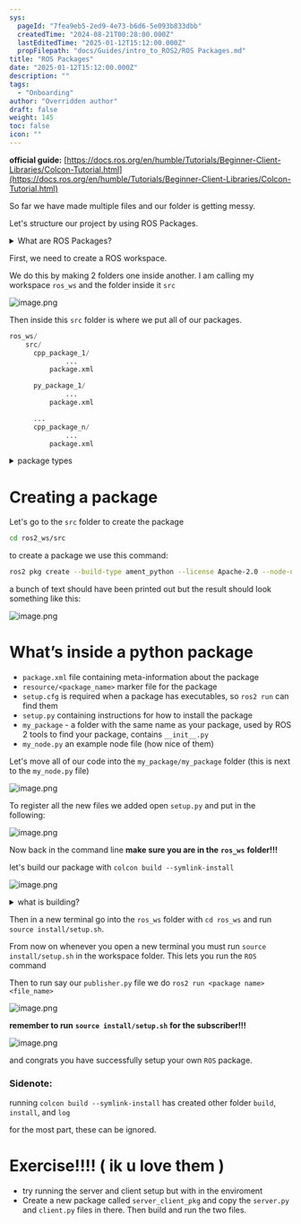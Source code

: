 ```yaml
---
sys:
  pageId: "7fea9eb5-2ed9-4e73-b6d6-5e093b833dbb"
  createdTime: "2024-08-21T00:28:00.000Z"
  lastEditedTime: "2025-01-12T15:12:00.000Z"
  propFilepath: "docs/Guides/intro_to_ROS2/ROS Packages.md"
title: "ROS Packages"
date: "2025-01-12T15:12:00.000Z"
description: ""
tags:
  - "Onboarding"
author: "Overridden author"
draft: false
weight: 145
toc: false
icon: ""
---
```


**official guide:** [https://docs.ros.org/en/humble/Tutorials/Beginner-Client-Libraries/Colcon-Tutorial.html](https://docs.ros.org/en/humble/Tutorials/Beginner-Client-Libraries/Colcon-Tutorial.html)

So far we have made multiple files and our folder is getting messy.

Let's structure our project by using ROS Packages.

<details>

<summary>What are ROS Packages?</summary>

ROS Packages are, as the name implies, packages of code that are highly sharable between ROS developers.

They consist of a folder, `package.xml` file, and source code

```python
      cpp_package_1/
		      ... imagine much code files here ..
          package.xml
```

</details>

First, we need to create a ROS workspace.

We do this by making 2 folders one inside another. I am calling my workspace `ros_ws` and the folder inside it `src`

![image.png](https://prod-files-secure.s3.us-west-2.amazonaws.com/d518164a-d88e-44d1-a4ee-3adb3bd8bce0/70706947-fd18-4537-a67b-e12946812d31/image.png?X-Amz-Algorithm=AWS4-HMAC-SHA256&X-Amz-Content-Sha256=UNSIGNED-PAYLOAD&X-Amz-Credential=ASIAZI2LB46675HDEMWL%2F20250408%2Fus-west-2%2Fs3%2Faws4_request&X-Amz-Date=20250408T150913Z&X-Amz-Expires=3600&X-Amz-Security-Token=IQoJb3JpZ2luX2VjEP7%2F%2F%2F%2F%2F%2F%2F%2F%2F%2FwEaCXVzLXdlc3QtMiJHMEUCICCknDjzARtirmFeQzD4Bg8UciHHobVjVq%2BsDPZFlrIDAiEA7zJNCGomayML9%2Byd4M7tR1YW%2FzWZOIKpEGgdcrLvO4Iq%2FwMIdxAAGgw2Mzc0MjMxODM4MDUiDGBbmVz1k8SyRdqBNyrcA%2F37dL%2Bz2S3%2BXCjWTVMU2YG5XmZlnFyWaUJ0FupmRdfhf1ZlwQvNy0wJUK1Xo3fo0%2FbIPA85u5QvNxNpPV%2Biv%2FAGiJ1wI0DP%2Femn76r6v%2FsBMAXYTTh8y0pSenlwzbOmqVU66RUKGhrws0Ius0U8EQ7u569psQ2KFGvUgpG2aBt3IueXAH8ev1x17SE9YBD6VaT3nVG7fOb5FKEzor5hhSUXh0Kpl5p4ng4UUfOjSB8c9ucFBKHc2ugDAEavWIz3GYEWkdkO6EnTTlLGf7Q0K97CmYrko3WTx4mBuII8rCWJd%2FryUbDY3joJHSbOKyHX5lopohZbAK6Iq2LWcpeTjU%2Bjo6sA%2Fked4RiVbaTFFSlL8VlOwVC3A0D8v3%2BGXgWSmX7Ifw9fyBp9YQ35is%2B%2BtIO8lriFeMNFr24gv2LL7PWJrQ3mDwxNu2RsaZeoTpOyH2KJ0JvaDPM43Yo1PEDzZxOpZRgLmrrZKcF8QJ5cpimk3GTBe4C%2BI9YZaOP1kmyWl1kT9C%2F3Kt1qFbwComTcplKjSel4vaERNE742GoYxTX7Tz6kXGIrKttVzVN4%2FAqu7oCj4SpZq5O%2F29tz2pabRSsX4jwYxezFEP73tp4uUMuLXIm7ukrD1neiaLqNMPTX1L8GOqUB3Tua4%2BO1Rlt%2BHMIdPHTRCx51fbb5DgWps3BkKxJXpw1CsFtBJeGgY8%2BjnN6TARiNg6WThalmmJkFfPEP75yREN%2FNEeM62vvnNWpt1u8u0pYoBQUYSb%2FFsc66SWNnjEvjJawR4cuQia80lbnAw7x1xH0K9QPcQ6r%2BKO%2BKn2wNSLFBKa7A%2BB7QQHCdYS4W7R0nKZHkKPkYNiUJtKSPMPHcGG9%2FTcaC&X-Amz-Signature=c993973b18097cb1e99667c0c84ebeee4438d8027b3fe6c22ead56989341b0aa&X-Amz-SignedHeaders=host&x-id=GetObject)

Then inside this `src` folder is where we put all of our packages.

```python
ros_ws/
    src/
      cpp_package_1/
		      ...
          package.xml

      py_package_1/
		      ...
          package.xml

      ...
      cpp_package_n/
		      ...
          package.xml

```

<details>

<summary>package types</summary>

packages can be either `C++` or python.

the intern file structure is different for each but for this guide we will stick to creating python packages

</details>

# Creating a package

Let's go to the `src` folder to create the package

```bash
cd ros2_ws/src
```

to create a package we use this command:

```bash
ros2 pkg create --build-type ament_python --license Apache-2.0 --node-name my_node my_package
```

a bunch of text should have been printed out but the result should look something like this:

![image.png](https://prod-files-secure.s3.us-west-2.amazonaws.com/d518164a-d88e-44d1-a4ee-3adb3bd8bce0/e6cf1e3f-8512-4a3e-b131-079f800bf3e8/image.png?X-Amz-Algorithm=AWS4-HMAC-SHA256&X-Amz-Content-Sha256=UNSIGNED-PAYLOAD&X-Amz-Credential=ASIAZI2LB46675HDEMWL%2F20250408%2Fus-west-2%2Fs3%2Faws4_request&X-Amz-Date=20250408T150913Z&X-Amz-Expires=3600&X-Amz-Security-Token=IQoJb3JpZ2luX2VjEP7%2F%2F%2F%2F%2F%2F%2F%2F%2F%2FwEaCXVzLXdlc3QtMiJHMEUCICCknDjzARtirmFeQzD4Bg8UciHHobVjVq%2BsDPZFlrIDAiEA7zJNCGomayML9%2Byd4M7tR1YW%2FzWZOIKpEGgdcrLvO4Iq%2FwMIdxAAGgw2Mzc0MjMxODM4MDUiDGBbmVz1k8SyRdqBNyrcA%2F37dL%2Bz2S3%2BXCjWTVMU2YG5XmZlnFyWaUJ0FupmRdfhf1ZlwQvNy0wJUK1Xo3fo0%2FbIPA85u5QvNxNpPV%2Biv%2FAGiJ1wI0DP%2Femn76r6v%2FsBMAXYTTh8y0pSenlwzbOmqVU66RUKGhrws0Ius0U8EQ7u569psQ2KFGvUgpG2aBt3IueXAH8ev1x17SE9YBD6VaT3nVG7fOb5FKEzor5hhSUXh0Kpl5p4ng4UUfOjSB8c9ucFBKHc2ugDAEavWIz3GYEWkdkO6EnTTlLGf7Q0K97CmYrko3WTx4mBuII8rCWJd%2FryUbDY3joJHSbOKyHX5lopohZbAK6Iq2LWcpeTjU%2Bjo6sA%2Fked4RiVbaTFFSlL8VlOwVC3A0D8v3%2BGXgWSmX7Ifw9fyBp9YQ35is%2B%2BtIO8lriFeMNFr24gv2LL7PWJrQ3mDwxNu2RsaZeoTpOyH2KJ0JvaDPM43Yo1PEDzZxOpZRgLmrrZKcF8QJ5cpimk3GTBe4C%2BI9YZaOP1kmyWl1kT9C%2F3Kt1qFbwComTcplKjSel4vaERNE742GoYxTX7Tz6kXGIrKttVzVN4%2FAqu7oCj4SpZq5O%2F29tz2pabRSsX4jwYxezFEP73tp4uUMuLXIm7ukrD1neiaLqNMPTX1L8GOqUB3Tua4%2BO1Rlt%2BHMIdPHTRCx51fbb5DgWps3BkKxJXpw1CsFtBJeGgY8%2BjnN6TARiNg6WThalmmJkFfPEP75yREN%2FNEeM62vvnNWpt1u8u0pYoBQUYSb%2FFsc66SWNnjEvjJawR4cuQia80lbnAw7x1xH0K9QPcQ6r%2BKO%2BKn2wNSLFBKa7A%2BB7QQHCdYS4W7R0nKZHkKPkYNiUJtKSPMPHcGG9%2FTcaC&X-Amz-Signature=f850b74efc342158cbedd2ee29bd3808f027422508feafe236ea48eea9eed03c&X-Amz-SignedHeaders=host&x-id=GetObject)

# What’s inside a python package

- `package.xml` file containing meta-information about the package
- `resource/<package_name>` marker file for the package
- `setup.cfg` is required when a package has executables, so `ros2 run` can find them
- `setup.py` containing instructions for how to install the package
- `my_package` - a folder with the same name as your package, used by ROS 2 tools to find your package, contains `__init__.py`
- `my_node.py` an example node file (how nice of them)

Let's move all of our code into the `my_package/my_package` folder (this is next to the `my_node.py` file)

![image.png](https://prod-files-secure.s3.us-west-2.amazonaws.com/d518164a-d88e-44d1-a4ee-3adb3bd8bce0/9ce58f11-0da9-4d3e-b86d-506a9685d378/image.png?X-Amz-Algorithm=AWS4-HMAC-SHA256&X-Amz-Content-Sha256=UNSIGNED-PAYLOAD&X-Amz-Credential=ASIAZI2LB46675HDEMWL%2F20250408%2Fus-west-2%2Fs3%2Faws4_request&X-Amz-Date=20250408T150913Z&X-Amz-Expires=3600&X-Amz-Security-Token=IQoJb3JpZ2luX2VjEP7%2F%2F%2F%2F%2F%2F%2F%2F%2F%2FwEaCXVzLXdlc3QtMiJHMEUCICCknDjzARtirmFeQzD4Bg8UciHHobVjVq%2BsDPZFlrIDAiEA7zJNCGomayML9%2Byd4M7tR1YW%2FzWZOIKpEGgdcrLvO4Iq%2FwMIdxAAGgw2Mzc0MjMxODM4MDUiDGBbmVz1k8SyRdqBNyrcA%2F37dL%2Bz2S3%2BXCjWTVMU2YG5XmZlnFyWaUJ0FupmRdfhf1ZlwQvNy0wJUK1Xo3fo0%2FbIPA85u5QvNxNpPV%2Biv%2FAGiJ1wI0DP%2Femn76r6v%2FsBMAXYTTh8y0pSenlwzbOmqVU66RUKGhrws0Ius0U8EQ7u569psQ2KFGvUgpG2aBt3IueXAH8ev1x17SE9YBD6VaT3nVG7fOb5FKEzor5hhSUXh0Kpl5p4ng4UUfOjSB8c9ucFBKHc2ugDAEavWIz3GYEWkdkO6EnTTlLGf7Q0K97CmYrko3WTx4mBuII8rCWJd%2FryUbDY3joJHSbOKyHX5lopohZbAK6Iq2LWcpeTjU%2Bjo6sA%2Fked4RiVbaTFFSlL8VlOwVC3A0D8v3%2BGXgWSmX7Ifw9fyBp9YQ35is%2B%2BtIO8lriFeMNFr24gv2LL7PWJrQ3mDwxNu2RsaZeoTpOyH2KJ0JvaDPM43Yo1PEDzZxOpZRgLmrrZKcF8QJ5cpimk3GTBe4C%2BI9YZaOP1kmyWl1kT9C%2F3Kt1qFbwComTcplKjSel4vaERNE742GoYxTX7Tz6kXGIrKttVzVN4%2FAqu7oCj4SpZq5O%2F29tz2pabRSsX4jwYxezFEP73tp4uUMuLXIm7ukrD1neiaLqNMPTX1L8GOqUB3Tua4%2BO1Rlt%2BHMIdPHTRCx51fbb5DgWps3BkKxJXpw1CsFtBJeGgY8%2BjnN6TARiNg6WThalmmJkFfPEP75yREN%2FNEeM62vvnNWpt1u8u0pYoBQUYSb%2FFsc66SWNnjEvjJawR4cuQia80lbnAw7x1xH0K9QPcQ6r%2BKO%2BKn2wNSLFBKa7A%2BB7QQHCdYS4W7R0nKZHkKPkYNiUJtKSPMPHcGG9%2FTcaC&X-Amz-Signature=87d8df73ec9446d1815c59c2631243972b9b3eba0943c4b701de418fb9dd9f15&X-Amz-SignedHeaders=host&x-id=GetObject)

To register all the new files we added open `setup.py` and put in the following:

![image.png](https://prod-files-secure.s3.us-west-2.amazonaws.com/d518164a-d88e-44d1-a4ee-3adb3bd8bce0/1cd7c262-4cae-4496-9d75-c178537d24a2/image.png?X-Amz-Algorithm=AWS4-HMAC-SHA256&X-Amz-Content-Sha256=UNSIGNED-PAYLOAD&X-Amz-Credential=ASIAZI2LB46675HDEMWL%2F20250408%2Fus-west-2%2Fs3%2Faws4_request&X-Amz-Date=20250408T150913Z&X-Amz-Expires=3600&X-Amz-Security-Token=IQoJb3JpZ2luX2VjEP7%2F%2F%2F%2F%2F%2F%2F%2F%2F%2FwEaCXVzLXdlc3QtMiJHMEUCICCknDjzARtirmFeQzD4Bg8UciHHobVjVq%2BsDPZFlrIDAiEA7zJNCGomayML9%2Byd4M7tR1YW%2FzWZOIKpEGgdcrLvO4Iq%2FwMIdxAAGgw2Mzc0MjMxODM4MDUiDGBbmVz1k8SyRdqBNyrcA%2F37dL%2Bz2S3%2BXCjWTVMU2YG5XmZlnFyWaUJ0FupmRdfhf1ZlwQvNy0wJUK1Xo3fo0%2FbIPA85u5QvNxNpPV%2Biv%2FAGiJ1wI0DP%2Femn76r6v%2FsBMAXYTTh8y0pSenlwzbOmqVU66RUKGhrws0Ius0U8EQ7u569psQ2KFGvUgpG2aBt3IueXAH8ev1x17SE9YBD6VaT3nVG7fOb5FKEzor5hhSUXh0Kpl5p4ng4UUfOjSB8c9ucFBKHc2ugDAEavWIz3GYEWkdkO6EnTTlLGf7Q0K97CmYrko3WTx4mBuII8rCWJd%2FryUbDY3joJHSbOKyHX5lopohZbAK6Iq2LWcpeTjU%2Bjo6sA%2Fked4RiVbaTFFSlL8VlOwVC3A0D8v3%2BGXgWSmX7Ifw9fyBp9YQ35is%2B%2BtIO8lriFeMNFr24gv2LL7PWJrQ3mDwxNu2RsaZeoTpOyH2KJ0JvaDPM43Yo1PEDzZxOpZRgLmrrZKcF8QJ5cpimk3GTBe4C%2BI9YZaOP1kmyWl1kT9C%2F3Kt1qFbwComTcplKjSel4vaERNE742GoYxTX7Tz6kXGIrKttVzVN4%2FAqu7oCj4SpZq5O%2F29tz2pabRSsX4jwYxezFEP73tp4uUMuLXIm7ukrD1neiaLqNMPTX1L8GOqUB3Tua4%2BO1Rlt%2BHMIdPHTRCx51fbb5DgWps3BkKxJXpw1CsFtBJeGgY8%2BjnN6TARiNg6WThalmmJkFfPEP75yREN%2FNEeM62vvnNWpt1u8u0pYoBQUYSb%2FFsc66SWNnjEvjJawR4cuQia80lbnAw7x1xH0K9QPcQ6r%2BKO%2BKn2wNSLFBKa7A%2BB7QQHCdYS4W7R0nKZHkKPkYNiUJtKSPMPHcGG9%2FTcaC&X-Amz-Signature=9eacf37b6ac5b20c71fb2c5f5eddf6d7e8f4281b9203c774d8da7148b3dda5f2&X-Amz-SignedHeaders=host&x-id=GetObject)

Now back in the command line **make sure you are in the** **`ros_ws`** **folder!!!**

let's build our package with `colcon build --symlink-install`

![image.png](https://prod-files-secure.s3.us-west-2.amazonaws.com/d518164a-d88e-44d1-a4ee-3adb3bd8bce0/2f2a0d27-b173-48fd-b189-5f5c0ce65619/image.png?X-Amz-Algorithm=AWS4-HMAC-SHA256&X-Amz-Content-Sha256=UNSIGNED-PAYLOAD&X-Amz-Credential=ASIAZI2LB46675HDEMWL%2F20250408%2Fus-west-2%2Fs3%2Faws4_request&X-Amz-Date=20250408T150913Z&X-Amz-Expires=3600&X-Amz-Security-Token=IQoJb3JpZ2luX2VjEP7%2F%2F%2F%2F%2F%2F%2F%2F%2F%2FwEaCXVzLXdlc3QtMiJHMEUCICCknDjzARtirmFeQzD4Bg8UciHHobVjVq%2BsDPZFlrIDAiEA7zJNCGomayML9%2Byd4M7tR1YW%2FzWZOIKpEGgdcrLvO4Iq%2FwMIdxAAGgw2Mzc0MjMxODM4MDUiDGBbmVz1k8SyRdqBNyrcA%2F37dL%2Bz2S3%2BXCjWTVMU2YG5XmZlnFyWaUJ0FupmRdfhf1ZlwQvNy0wJUK1Xo3fo0%2FbIPA85u5QvNxNpPV%2Biv%2FAGiJ1wI0DP%2Femn76r6v%2FsBMAXYTTh8y0pSenlwzbOmqVU66RUKGhrws0Ius0U8EQ7u569psQ2KFGvUgpG2aBt3IueXAH8ev1x17SE9YBD6VaT3nVG7fOb5FKEzor5hhSUXh0Kpl5p4ng4UUfOjSB8c9ucFBKHc2ugDAEavWIz3GYEWkdkO6EnTTlLGf7Q0K97CmYrko3WTx4mBuII8rCWJd%2FryUbDY3joJHSbOKyHX5lopohZbAK6Iq2LWcpeTjU%2Bjo6sA%2Fked4RiVbaTFFSlL8VlOwVC3A0D8v3%2BGXgWSmX7Ifw9fyBp9YQ35is%2B%2BtIO8lriFeMNFr24gv2LL7PWJrQ3mDwxNu2RsaZeoTpOyH2KJ0JvaDPM43Yo1PEDzZxOpZRgLmrrZKcF8QJ5cpimk3GTBe4C%2BI9YZaOP1kmyWl1kT9C%2F3Kt1qFbwComTcplKjSel4vaERNE742GoYxTX7Tz6kXGIrKttVzVN4%2FAqu7oCj4SpZq5O%2F29tz2pabRSsX4jwYxezFEP73tp4uUMuLXIm7ukrD1neiaLqNMPTX1L8GOqUB3Tua4%2BO1Rlt%2BHMIdPHTRCx51fbb5DgWps3BkKxJXpw1CsFtBJeGgY8%2BjnN6TARiNg6WThalmmJkFfPEP75yREN%2FNEeM62vvnNWpt1u8u0pYoBQUYSb%2FFsc66SWNnjEvjJawR4cuQia80lbnAw7x1xH0K9QPcQ6r%2BKO%2BKn2wNSLFBKa7A%2BB7QQHCdYS4W7R0nKZHkKPkYNiUJtKSPMPHcGG9%2FTcaC&X-Amz-Signature=9031f015b157f7fa2398311a0a9152d9dce650813a77c3448529e93d9dfe6332&X-Amz-SignedHeaders=host&x-id=GetObject)

<details>

<summary>what is building?</summary>

if you are a CS major at Rose-Hulman you will learn the answer to this in CSSE132

but TLDR; is it combines all the code files into one program that can be run easily 

</details>

Then in a new terminal go into the `ros_ws` folder with `cd ros_ws` and run `source install/setup.sh`. 

From now on whenever you open a new terminal you must run `source install/setup.sh` in the workspace folder. This lets you run the `ROS` command

Then to run say our `publisher.py` file we do `ros2 run <package name> <file_name>`

![image.png](https://prod-files-secure.s3.us-west-2.amazonaws.com/d518164a-d88e-44d1-a4ee-3adb3bd8bce0/4f4b1219-3a44-4632-aa0a-ce3471699f59/image.png?X-Amz-Algorithm=AWS4-HMAC-SHA256&X-Amz-Content-Sha256=UNSIGNED-PAYLOAD&X-Amz-Credential=ASIAZI2LB46675HDEMWL%2F20250408%2Fus-west-2%2Fs3%2Faws4_request&X-Amz-Date=20250408T150913Z&X-Amz-Expires=3600&X-Amz-Security-Token=IQoJb3JpZ2luX2VjEP7%2F%2F%2F%2F%2F%2F%2F%2F%2F%2FwEaCXVzLXdlc3QtMiJHMEUCICCknDjzARtirmFeQzD4Bg8UciHHobVjVq%2BsDPZFlrIDAiEA7zJNCGomayML9%2Byd4M7tR1YW%2FzWZOIKpEGgdcrLvO4Iq%2FwMIdxAAGgw2Mzc0MjMxODM4MDUiDGBbmVz1k8SyRdqBNyrcA%2F37dL%2Bz2S3%2BXCjWTVMU2YG5XmZlnFyWaUJ0FupmRdfhf1ZlwQvNy0wJUK1Xo3fo0%2FbIPA85u5QvNxNpPV%2Biv%2FAGiJ1wI0DP%2Femn76r6v%2FsBMAXYTTh8y0pSenlwzbOmqVU66RUKGhrws0Ius0U8EQ7u569psQ2KFGvUgpG2aBt3IueXAH8ev1x17SE9YBD6VaT3nVG7fOb5FKEzor5hhSUXh0Kpl5p4ng4UUfOjSB8c9ucFBKHc2ugDAEavWIz3GYEWkdkO6EnTTlLGf7Q0K97CmYrko3WTx4mBuII8rCWJd%2FryUbDY3joJHSbOKyHX5lopohZbAK6Iq2LWcpeTjU%2Bjo6sA%2Fked4RiVbaTFFSlL8VlOwVC3A0D8v3%2BGXgWSmX7Ifw9fyBp9YQ35is%2B%2BtIO8lriFeMNFr24gv2LL7PWJrQ3mDwxNu2RsaZeoTpOyH2KJ0JvaDPM43Yo1PEDzZxOpZRgLmrrZKcF8QJ5cpimk3GTBe4C%2BI9YZaOP1kmyWl1kT9C%2F3Kt1qFbwComTcplKjSel4vaERNE742GoYxTX7Tz6kXGIrKttVzVN4%2FAqu7oCj4SpZq5O%2F29tz2pabRSsX4jwYxezFEP73tp4uUMuLXIm7ukrD1neiaLqNMPTX1L8GOqUB3Tua4%2BO1Rlt%2BHMIdPHTRCx51fbb5DgWps3BkKxJXpw1CsFtBJeGgY8%2BjnN6TARiNg6WThalmmJkFfPEP75yREN%2FNEeM62vvnNWpt1u8u0pYoBQUYSb%2FFsc66SWNnjEvjJawR4cuQia80lbnAw7x1xH0K9QPcQ6r%2BKO%2BKn2wNSLFBKa7A%2BB7QQHCdYS4W7R0nKZHkKPkYNiUJtKSPMPHcGG9%2FTcaC&X-Amz-Signature=937072fa8b124f33a8e0ba22d2dc15514ecfec6d86d48c736be1d7514586ad1e&X-Amz-SignedHeaders=host&x-id=GetObject)

**remember to run** **`source install/setup.sh`** **for the subscriber!!!**

![image.png](https://prod-files-secure.s3.us-west-2.amazonaws.com/d518164a-d88e-44d1-a4ee-3adb3bd8bce0/02121119-dad4-49ec-8356-c956108b4243/image.png?X-Amz-Algorithm=AWS4-HMAC-SHA256&X-Amz-Content-Sha256=UNSIGNED-PAYLOAD&X-Amz-Credential=ASIAZI2LB46675HDEMWL%2F20250408%2Fus-west-2%2Fs3%2Faws4_request&X-Amz-Date=20250408T150913Z&X-Amz-Expires=3600&X-Amz-Security-Token=IQoJb3JpZ2luX2VjEP7%2F%2F%2F%2F%2F%2F%2F%2F%2F%2FwEaCXVzLXdlc3QtMiJHMEUCICCknDjzARtirmFeQzD4Bg8UciHHobVjVq%2BsDPZFlrIDAiEA7zJNCGomayML9%2Byd4M7tR1YW%2FzWZOIKpEGgdcrLvO4Iq%2FwMIdxAAGgw2Mzc0MjMxODM4MDUiDGBbmVz1k8SyRdqBNyrcA%2F37dL%2Bz2S3%2BXCjWTVMU2YG5XmZlnFyWaUJ0FupmRdfhf1ZlwQvNy0wJUK1Xo3fo0%2FbIPA85u5QvNxNpPV%2Biv%2FAGiJ1wI0DP%2Femn76r6v%2FsBMAXYTTh8y0pSenlwzbOmqVU66RUKGhrws0Ius0U8EQ7u569psQ2KFGvUgpG2aBt3IueXAH8ev1x17SE9YBD6VaT3nVG7fOb5FKEzor5hhSUXh0Kpl5p4ng4UUfOjSB8c9ucFBKHc2ugDAEavWIz3GYEWkdkO6EnTTlLGf7Q0K97CmYrko3WTx4mBuII8rCWJd%2FryUbDY3joJHSbOKyHX5lopohZbAK6Iq2LWcpeTjU%2Bjo6sA%2Fked4RiVbaTFFSlL8VlOwVC3A0D8v3%2BGXgWSmX7Ifw9fyBp9YQ35is%2B%2BtIO8lriFeMNFr24gv2LL7PWJrQ3mDwxNu2RsaZeoTpOyH2KJ0JvaDPM43Yo1PEDzZxOpZRgLmrrZKcF8QJ5cpimk3GTBe4C%2BI9YZaOP1kmyWl1kT9C%2F3Kt1qFbwComTcplKjSel4vaERNE742GoYxTX7Tz6kXGIrKttVzVN4%2FAqu7oCj4SpZq5O%2F29tz2pabRSsX4jwYxezFEP73tp4uUMuLXIm7ukrD1neiaLqNMPTX1L8GOqUB3Tua4%2BO1Rlt%2BHMIdPHTRCx51fbb5DgWps3BkKxJXpw1CsFtBJeGgY8%2BjnN6TARiNg6WThalmmJkFfPEP75yREN%2FNEeM62vvnNWpt1u8u0pYoBQUYSb%2FFsc66SWNnjEvjJawR4cuQia80lbnAw7x1xH0K9QPcQ6r%2BKO%2BKn2wNSLFBKa7A%2BB7QQHCdYS4W7R0nKZHkKPkYNiUJtKSPMPHcGG9%2FTcaC&X-Amz-Signature=e8973edd9197860a2e0c2e0328b2ae850207330b9c2ed49ae0fa88d8a0173712&X-Amz-SignedHeaders=host&x-id=GetObject)

and congrats you have successfully setup your own `ROS` package.

### Sidenote:

running `colcon build --symlink-install` has created other folder `build`, `install`, and `log`

for the most part, these can be ignored.

# Exercise!!!! ( ik u love them )

- try running the server and client setup but with in the enviroment
- Create a new package called `server_client_pkg` and copy the `server.py` and `client.py` files in there. Then build and run the two files.
